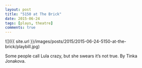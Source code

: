 ```yaml
---
layout: post
title: "5150 at The Brick"
date: 2015-06-24
tags: [plays, theatre]
comments: true
---
```

![]({{ site.url }}/images/posts/2015/2015-06-24-5150-at-the-brick/playbill.jpg)

Some people call Lula crazy, but she swears it’s not true. By Tinka Jonakova.
